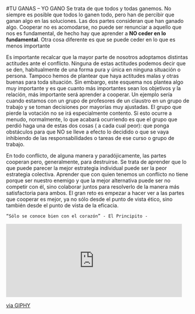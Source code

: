 #TU GANAS – YO GANO
Se trata de que todos y todas ganemos. No siempre es posible que todos lo ganen todo, pero han de percibir que ganan algo en las soluciones. Las dos partes consideran que han ganado algo. Cooperar no es acomodarse, no puede ser renunciar a aquello que nos es fundamental, de hecho hay que aprender a **NO ceder en lo fundamental**. Otra cosa diferente es que se puede ceder en lo que es menos importante

Es importante recalcar que la mayor parte de nosotros adoptamos distintas actitudes ante el conflicto. Ninguna de estas actitudes podemos decir que se den, habitualmente de una forma pura y única en ninguna situación o persona. Tampoco hemos de plantear que haya actitudes malas y otras buenas para toda situación. Sin embargo, este esquema nos plantea algo muy importante y es que cuanto más importantes sean los objetivos y la relación, más importante será aprender a cooperar. Un ejemplo sería cuando estamos con un grupo de profesores de un claustro en un grupo de trabajo y se toman decisiones por mayorías muy ajustadas. El grupo que pierde la votación no se irá especialmente contento. Si esto ocurre a menudo, normalmente, lo que acabará ocurriendo es que el grupo que perdió haga una de estas dos cosas ( a cada cual peor): que ponga obstáculos para que NO se lleve a efecto lo decidido o que se vaya inhibiendo de las responsabilidades o tareas de ese curso o grupo de trabajo.        

En todo conflicto, de alguna manera y paradójicamente, las partes cooperan pero, generalmente, para destruirse. Se trata de aprender que lo que puede parecer la mejor estrategia individual puede ser la peor estrategia colectiva. Aprender que con quien tenemos un conflicto no tiene porque ser nuestro enemigo y que la mejor alternativa puede ser no competir con él, sino colaborar juntos para resolverlo de la manera más satisfactoria para ambos. El gran reto es empezar a hacer ver a las partes que cooperar es mejor, ya no sólo desde el punto de vista ético, sino también desde el punto de vista de la eficacia.

    “Sólo se conoce bien con el corazón” - El Principito -
    
   <iframe src="https://giphy.com/embed/7lJKqGgUKDxfO" width="480" height="200" frameBorder="0" class="giphy-embed" allowFullScreen></iframe><p><a href="https://giphy.com/gifs/editor-movie-the-little-prince-7lJKqGgUKDxfO">via GIPHY</a></p>